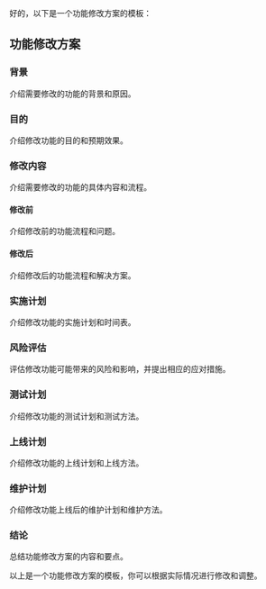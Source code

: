 好的，以下是一个功能修改方案的模板：

## 功能修改方案

### 背景

介绍需要修改的功能的背景和原因。

### 目的

介绍修改功能的目的和预期效果。

### 修改内容

介绍需要修改的功能的具体内容和流程。

#### 修改前

介绍修改前的功能流程和问题。

#### 修改后

介绍修改后的功能流程和解决方案。

### 实施计划

介绍修改功能的实施计划和时间表。

### 风险评估

评估修改功能可能带来的风险和影响，并提出相应的应对措施。

### 测试计划

介绍修改功能的测试计划和测试方法。

### 上线计划

介绍修改功能的上线计划和上线方法。

### 维护计划

介绍修改功能上线后的维护计划和维护方法。

### 结论

总结功能修改方案的内容和要点。

以上是一个功能修改方案的模板，你可以根据实际情况进行修改和调整。